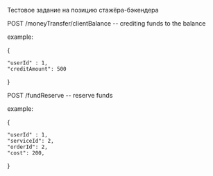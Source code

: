 Тестовое задание на позицию стажёра-бэкендера

POST /moneyTransfer/clientBalance -- crediting funds to the balance

example:

{

    "userId" : 1,
    "creditAmount": 500
}

POST /fundReserve -- reserve funds

example:

{

    "userId" : 1,
    "serviceId": 2,
    "orderId": 2,
    "cost": 200,
}